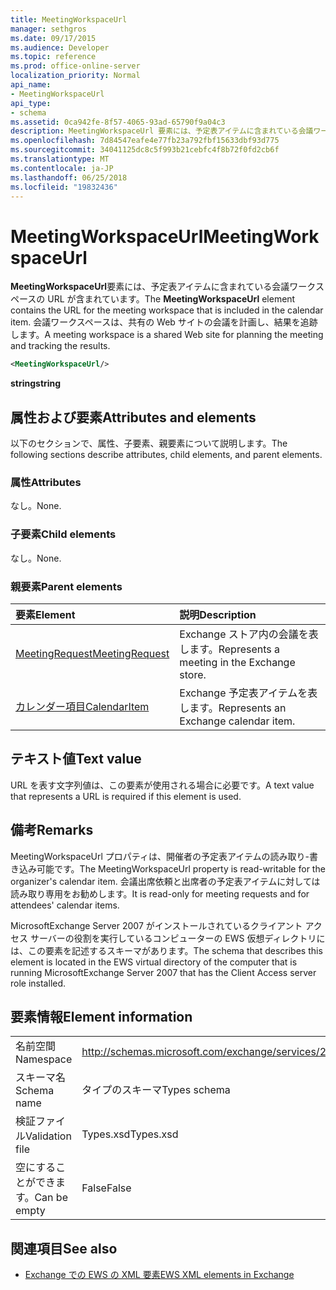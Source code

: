 ```yaml
---
title: MeetingWorkspaceUrl
manager: sethgros
ms.date: 09/17/2015
ms.audience: Developer
ms.topic: reference
ms.prod: office-online-server
localization_priority: Normal
api_name:
- MeetingWorkspaceUrl
api_type:
- schema
ms.assetid: 0ca942fe-8f57-4065-93ad-65790f9a04c3
description: MeetingWorkspaceUrl 要素には、予定表アイテムに含まれている会議ワークスペースの URL が含まれています。 会議ワークスペースは、共有の Web サイトの会議を計画し、結果を追跡します。
ms.openlocfilehash: 7d84547eafe4e77fb23a792fbf15633dbf93d775
ms.sourcegitcommit: 34041125dc8c5f993b21cebfc4f8b72f0fd2cb6f
ms.translationtype: MT
ms.contentlocale: ja-JP
ms.lasthandoff: 06/25/2018
ms.locfileid: "19832436"
---
```

# <a name="meetingworkspaceurl"></a><span data-ttu-id="88a8d-104">MeetingWorkspaceUrl</span><span class="sxs-lookup"><span data-stu-id="88a8d-104">MeetingWorkspaceUrl</span></span>

<span data-ttu-id="88a8d-105">**MeetingWorkspaceUrl**要素には、予定表アイテムに含まれている会議ワークスペースの URL が含まれています。</span><span class="sxs-lookup"><span data-stu-id="88a8d-105">The **MeetingWorkspaceUrl** element contains the URL for the meeting workspace that is included in the calendar item.</span></span> <span data-ttu-id="88a8d-106">会議ワークスペースは、共有の Web サイトの会議を計画し、結果を追跡します。</span><span class="sxs-lookup"><span data-stu-id="88a8d-106">A meeting workspace is a shared Web site for planning the meeting and tracking the results.</span></span> 
  
```xml
<MeetingWorkspaceUrl/>
```

 <span data-ttu-id="88a8d-107">**string**</span><span class="sxs-lookup"><span data-stu-id="88a8d-107">**string**</span></span>
## <a name="attributes-and-elements"></a><span data-ttu-id="88a8d-108">属性および要素</span><span class="sxs-lookup"><span data-stu-id="88a8d-108">Attributes and elements</span></span>

<span data-ttu-id="88a8d-109">以下のセクションで、属性、子要素、親要素について説明します。</span><span class="sxs-lookup"><span data-stu-id="88a8d-109">The following sections describe attributes, child elements, and parent elements.</span></span>
  
### <a name="attributes"></a><span data-ttu-id="88a8d-110">属性</span><span class="sxs-lookup"><span data-stu-id="88a8d-110">Attributes</span></span>

<span data-ttu-id="88a8d-111">なし。</span><span class="sxs-lookup"><span data-stu-id="88a8d-111">None.</span></span>
  
### <a name="child-elements"></a><span data-ttu-id="88a8d-112">子要素</span><span class="sxs-lookup"><span data-stu-id="88a8d-112">Child elements</span></span>

<span data-ttu-id="88a8d-113">なし。</span><span class="sxs-lookup"><span data-stu-id="88a8d-113">None.</span></span>
  
### <a name="parent-elements"></a><span data-ttu-id="88a8d-114">親要素</span><span class="sxs-lookup"><span data-stu-id="88a8d-114">Parent elements</span></span>

|<span data-ttu-id="88a8d-115">**要素**</span><span class="sxs-lookup"><span data-stu-id="88a8d-115">**Element**</span></span>|<span data-ttu-id="88a8d-116">**説明**</span><span class="sxs-lookup"><span data-stu-id="88a8d-116">**Description**</span></span>|
|:-----|:-----|
|[<span data-ttu-id="88a8d-117">MeetingRequest</span><span class="sxs-lookup"><span data-stu-id="88a8d-117">MeetingRequest</span></span>](meetingrequest.md) <br/> |<span data-ttu-id="88a8d-118">Exchange ストア内の会議を表します。</span><span class="sxs-lookup"><span data-stu-id="88a8d-118">Represents a meeting in the Exchange store.</span></span>  <br/> |
|[<span data-ttu-id="88a8d-119">カレンダー項目</span><span class="sxs-lookup"><span data-stu-id="88a8d-119">CalendarItem</span></span>](calendaritem.md) <br/> |<span data-ttu-id="88a8d-120">Exchange 予定表アイテムを表します。</span><span class="sxs-lookup"><span data-stu-id="88a8d-120">Represents an Exchange calendar item.</span></span>  <br/> |
   
## <a name="text-value"></a><span data-ttu-id="88a8d-121">テキスト値</span><span class="sxs-lookup"><span data-stu-id="88a8d-121">Text value</span></span>

<span data-ttu-id="88a8d-122">URL を表す文字列値は、この要素が使用される場合に必要です。</span><span class="sxs-lookup"><span data-stu-id="88a8d-122">A text value that represents a URL is required if this element is used.</span></span>
  
## <a name="remarks"></a><span data-ttu-id="88a8d-123">備考</span><span class="sxs-lookup"><span data-stu-id="88a8d-123">Remarks</span></span>

<span data-ttu-id="88a8d-124">MeetingWorkspaceUrl プロパティは、開催者の予定表アイテムの読み取り-書き込み可能です。</span><span class="sxs-lookup"><span data-stu-id="88a8d-124">The MeetingWorkspaceUrl property is read-writable for the organizer's calendar item.</span></span> <span data-ttu-id="88a8d-125">会議出席依頼と出席者の予定表アイテムに対しては読み取り専用をお勧めします。</span><span class="sxs-lookup"><span data-stu-id="88a8d-125">It is read-only for meeting requests and for attendees' calendar items.</span></span>
  
<span data-ttu-id="88a8d-126">MicrosoftExchange Server 2007 がインストールされているクライアント アクセス サーバーの役割を実行しているコンピューターの EWS 仮想ディレクトリには、この要素を記述するスキーマがあります。</span><span class="sxs-lookup"><span data-stu-id="88a8d-126">The schema that describes this element is located in the EWS virtual directory of the computer that is running MicrosoftExchange Server 2007 that has the Client Access server role installed.</span></span>
  
## <a name="element-information"></a><span data-ttu-id="88a8d-127">要素情報</span><span class="sxs-lookup"><span data-stu-id="88a8d-127">Element information</span></span>

|||
|:-----|:-----|
|<span data-ttu-id="88a8d-128">名前空間</span><span class="sxs-lookup"><span data-stu-id="88a8d-128">Namespace</span></span>  <br/> |http://schemas.microsoft.com/exchange/services/2006/types  <br/> |
|<span data-ttu-id="88a8d-129">スキーマ名</span><span class="sxs-lookup"><span data-stu-id="88a8d-129">Schema name</span></span>  <br/> |<span data-ttu-id="88a8d-130">タイプのスキーマ</span><span class="sxs-lookup"><span data-stu-id="88a8d-130">Types schema</span></span>  <br/> |
|<span data-ttu-id="88a8d-131">検証ファイル</span><span class="sxs-lookup"><span data-stu-id="88a8d-131">Validation file</span></span>  <br/> |<span data-ttu-id="88a8d-132">Types.xsd</span><span class="sxs-lookup"><span data-stu-id="88a8d-132">Types.xsd</span></span>  <br/> |
|<span data-ttu-id="88a8d-133">空にすることができます。</span><span class="sxs-lookup"><span data-stu-id="88a8d-133">Can be empty</span></span>  <br/> |<span data-ttu-id="88a8d-134">False</span><span class="sxs-lookup"><span data-stu-id="88a8d-134">False</span></span>  <br/> |
   
## <a name="see-also"></a><span data-ttu-id="88a8d-135">関連項目</span><span class="sxs-lookup"><span data-stu-id="88a8d-135">See also</span></span>



- [<span data-ttu-id="88a8d-136">Exchange での EWS の XML 要素</span><span class="sxs-lookup"><span data-stu-id="88a8d-136">EWS XML elements in Exchange</span></span>](ews-xml-elements-in-exchange.md)

